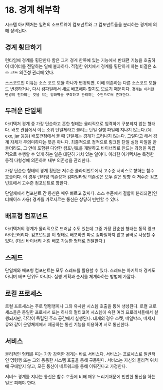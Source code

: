 # 18. 경계 해부학
시스템 아키텍처는 일련의 소프트웨어 컴포넌트와 그 컴포넌트들을 분리하는 경계에 의해 정의된다.

## 경계 횡단하기
런타임에 경계를 횡단한다 함은 그저 경계 한쪽에 있는 기능에서 반대편 기능을 호출하여 데이터를 전달하는 일에 불과하다. 적절한 위치에서 경계를 횡단하게 하는 비결은 소스 코드 의존성 관리에 있다.

소스코드인 이유는 소스 코드 모듈 하나가 변경되면, 이에 의존하는 다른 소스코드 모듈도 변경하거나, 다시 컴파일해서 새로 배포해야 할지도 모르기 때문이다. `경계는 이러한 변경이 전파되는 것을 막는 방화벽을 구축하고 관리하는 수단으로써 존재한다.`

## 두려운 단일체
아키텍처 경계 중 가장 단순하고 흔한 형태는 물리적으로 엄격하게 구분되지 않는 형태다. 배포 관점에서 이는 소위 단일체라고 불리는 단일 실행 파일에 지나지 않는다.(예. exe, jar 등등) 배포관점에서 볼 때 단일체는 경계가 드러나지 않는다. 그렇다고 해서 경계 자체가 무의미하다는 뜻은 아니다. 최종적으로 정적으로 링크된 단일 실행 파일을 만들더라도, 그 안에 포함된 다양한 컴포넌트를 개발하고 바이너리로 만드는 과정을 독립적으로 수행할 수 있게 하는 일은 대단히 가치 있는 일이다. 이러한 아키텍처는 특정한 동적 다형성에 의존하여 내부 의존성을 관리한다.

가장 단순한 형태의 경계 횡단은 저수준 클라이언트에서 고수준 서비스로 향하는 함수 호출이다. 이 경우 런타임 의존성과 컴파일타임 의존성은 모두 같은 방향 즉 저수준 컴포넌트에서 고수준 컴포넌트로 향한다.

단일체에서 컴포넌트 간 통신은 매우 빠르고 값싸다. 소스 수준에서 결합이 분리되면(인터페이스 사용) 경계를 가로지르는 통신은 상당히 빈번할 수 있다.

## 배포형 컴포넌트
아키텍처의 경계가 물리적으로 드러날 수도 있는데 그중 가장 단순한 형태는 동적 링크 라이브러리다. 컴포넌트를 이 형태로 배포하면 따로 컴파일하지 않고 곧바로 사용할 수 있다. (대신 바이너리 처럼 배포 가능한 형태로 전달한다.)

## 스레드
단일체와 배포형 컴포넌트는 모두 스레드를 활용할 수 있다. 스레드는 아키텍처 경계도 아니며 배포 단위도 아니다. 실행 계획과 순서를 체계화하는 방법에 가깝다.

## 로컬 프로세스
로컬 프로세스는 주로 명령행이나 그와 유사한 시스템 호출을 통해 생성된다. 로컬 프로세스들은 동일한 프로세서 또는 하나의 멀티코어 시스템에 속한 여러 프로레서들에서 실행되지만, 각각이 독립된 주소 공간에서 실행된다. 대개의 경우 소켓, 메일박스, 메세지 큐와 같이 운영체제에서 제공하는 통신 기능을 이용하여 서로 통신한다. 

## 서비스
물리적인 형태를 띠는 가장 강력한 경계는 바로 서비스다. 서비스는 프로세스로 일반적인 명령행 또는 그와 동등한 시스템 호출을 통해 구동된다. 서비스는 자신의 물리적 위치에 구애받지 않고, 모든 통신이 네트워크를 통해 이뤄진다고 가정한다. 

서비스 경계를 지나는 통신은 함수 호출에 비해 매우 느리기때문에 빈번한 통신을 하는 일은 피해야 한다. 
